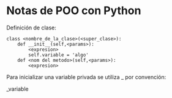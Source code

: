 # Notas de POO con Python 

Definición de clase: 

```
class <nombre_de_la_clase>(<super_clase>):
    def __init__(self,<params>):
        <expresion>
        self.variable = 'algo' 
    def <nom del metodo>(self,<params>):
        <expresion>
```
Para inicializar una variable privada se utiliza _ por convención: 

_variable 



